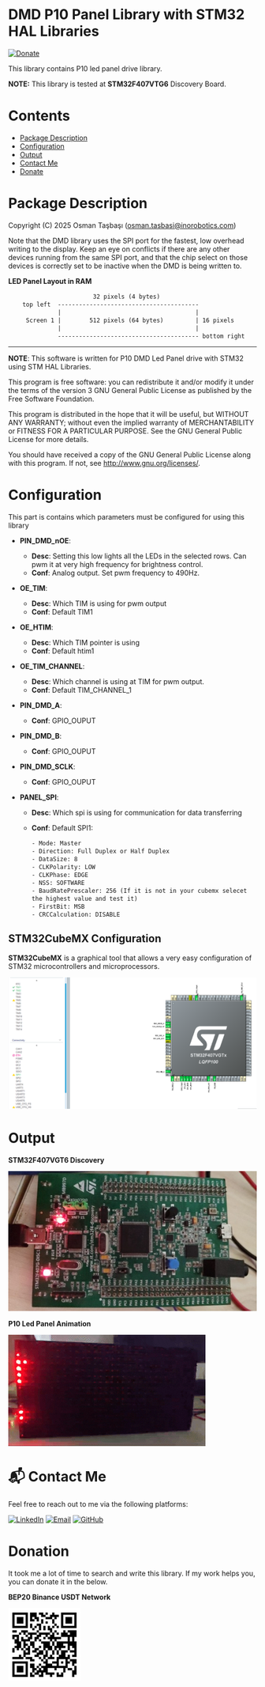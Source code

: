 # DMD P10 Panel Library with STM32 HAL Libraries
[![Donate](https://liberapay.com/assets/widgets/donate.svg)](#donation)

This library contains P10 led panel drive library.

**NOTE:** This library is tested at **STM32F407VTG6** Discovery Board.

# Contents
- [Package Description](#package-description)
- [Configuration](#configuration)
- [Output](#output)
- [Contact Me]()
- [Donate](#donation)



# Package Description
 Copyright (C) 2025 Osman Taşbaşı (osman.tasbasi@inorobotics.com)

 Note that the DMD library uses the SPI port for the fastest, low overhead writing to the
 display. Keep an eye on conflicts if there are any other devices running from the same
 SPI port, and that the chip select on those devices is correctly set to be inactive
 when the DMD is being written to.

 **LED Panel Layout in RAM**
>
                            32 pixels (4 bytes)
        top left  ----------------------------------------
                  |                                      |
         Screen 1 |        512 pixels (64 bytes)         | 16 pixels
                  |                                      |
                  ---------------------------------------- bottom right

 ---
 **NOTE**: This software is written for P10 DMD Led Panel drive with STM32 using STM HAL Libraries.
 
 This program is free software: you can redistribute it and/or modify it under the terms
 of the version 3 GNU General Public License as published by the Free Software Foundation.

 This program is distributed in the hope that it will be useful, but WITHOUT ANY WARRANTY;
 without even the implied warranty of MERCHANTABILITY or FITNESS FOR A PARTICULAR PURPOSE.
 See the GNU General Public License for more details.

 You should have received a copy of the GNU General Public License along with this program.
 If not, see <http://www.gnu.org/licenses/>.

 # Configuration 
 This part is contains which parameters must be configured for using this library

- **PIN_DMD_nOE**:
   - **Desc**: Setting this low lights all the LEDs in the selected rows. Can pwm it at very high frequency for brightness control.
   - **Conf**: Analog output. Set pwm frequency to 490Hz.
- **OE_TIM**:
   - **Desc**: Which TIM is using for pwm output
   - **Conf**: Default TIM1
- **OE_HTIM**:
   - **Desc**: Which TIM pointer is using
   - **Conf**: Default htim1
- **OE_TIM_CHANNEL**:
   - **Desc**: Which channel is using at TIM for pwm output.
   - **Conf**: Default TIM_CHANNEL_1

- **PIN_DMD_A**:
   - **Conf**: GPIO_OUPUT
- **PIN_DMD_B**:
   - **Conf**: GPIO_OUPUT
- **PIN_DMD_SCLK**:
   - **Conf**: GPIO_OUPUT



- **PANEL_SPI**:
   - **Desc**: Which spi is using for communication for data transferring
   - **Conf**: Default SPI1:

         - Mode: Master
         - Direction: Full Duplex or Half Duplex
         - DataSize: 8
         - CLKPolarity: LOW
         - CLKPhase: EDGE
         - NSS: SOFTWARE
         - BaudRatePrescaler: 256 (If it is not in your cubemx selecet the highest value and test it)
         - FirstBit: MSB
         - CRCCalculation: DISABLE


## STM32CubeMX Configuration
**STM32CubeMX** is a graphical tool that allows a very easy configuration of STM32 microcontrollers and microprocessors.

![](images/cubemx.png)


# Output

**STM32F407VGT6 Discovery**

![STM32F407VGT6 Discovery](images/discovery.jpeg)

**P10 Led Panel Animation**

![P10 Led Panel Animation](images/panel.gif)



# 📬 Contact Me
Feel free to reach out to me via the following platforms:

[![LinkedIn](https://img.shields.io/badge/%40-Linkedin-blue)](https://www.linkedin.com/in/osmantasbasi/)
[![Email](https://img.shields.io/badge/-Gmail-red?style=flat&logo=Gmail&logoColor=white)](mailto:osman.tasbasi@inorobotics.com)
[![GitHub](https://img.shields.io/badge/GitHub-181717?style=for-the-badge&logo=github&logoColor=white)](https://github.com/osmantasbasi)
# Donation
It took me a lot of time to search and write this library. If my work helps you, you can donate it in the below.

**BEP20 Binance USDT Network**

![donate_qr](images/donate.jpeg)


